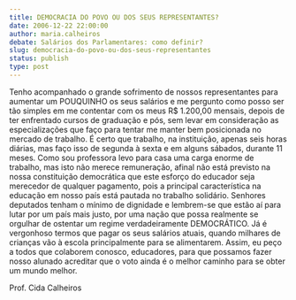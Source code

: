 ```yaml
---
title: DEMOCRACIA DO POVO OU DOS SEUS REPRESENTANTES? 
date: 2006-12-22 22:00:00
author: maria.calheiros
debate: Salários dos Parlamentares: como definir?
slug: democracia-do-povo-ou-dos-seus-representantes
status: publish 
type: post
---
```


Tenho acompanhado o grande sofrimento de nossos representantes para aumentar um POUQUINHO os seus salários e me pergunto como posso ser tão simples em me contentar com os meus R$ 1.200,00 mensais, depois de ter enfrentado cursos de graduação e pós, sem levar em consideração as especializações que faço para tentar me manter bem posicionada no mercado de trabalho. É certo que trabalho, na instituição, apenas seis horas diárias, mas faço isso de segunda à sexta e em alguns sábados, durante 11 meses. Como sou professora levo para casa uma carga enorme de trabalho, mas isto não merece remuneração, afinal não está previsto na nossa constituição democrática que este esforço do educador seja merecedor de qualquer pagamento, pois a principal característica na educação em nosso país está pautada no trabalho solidário. Senhores deputados tenham o mínimo de dignidade e lembrem-se que estão aí para lutar por um país mais justo, por uma nação que possa realmente se orgulhar de ostentar um regime verdadeiramente DEMOCRÁTICO. Já é vergonhoso termos que pagar os seus salários atuais, quando milhares de crianças vão à escola principalmente para se alimentarem. Assim, eu peço a todos que colaborem conosco, educadores, para que possamos fazer nosso alunado acreditar que o voto ainda é o melhor caminho para se obter um mundo melhor.  

 Prof. Cida Calheiros

